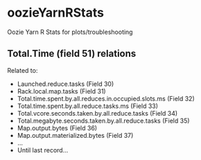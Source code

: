 # oozieYarnRStats
Oozie Yarn R Stats for plots/troubleshooting


## Total.Time (field 51) relations
Related to:
 - Launched.reduce.tasks (Field 30)
 - Rack.local.map.tasks (Field 31)
 - Total.time.spent.by.all.reduces.in.occupied.slots.ms (Field 32)
 - Total.time.spent.by.all.reduce.tasks.ms (Field 33)
 - Total.vcore.seconds.taken.by.all.reduce.tasks (Field 34)
 - Total.megabyte.seconds.taken.by.all.reduce.tasks (Field 35)
 - Map.output.bytes (Field 36)
 - Map.output.materialized.bytes (Field 37)
 - ...
 - Until last record...
